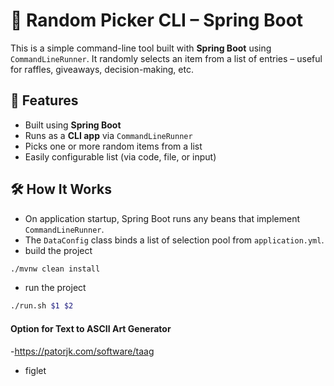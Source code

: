  # 🎲 Random Picker CLI – Spring Boot

This is a simple command-line tool built with **Spring Boot** using `CommandLineRunner`. It randomly selects an item from a list of entries – useful for raffles, giveaways, decision-making, etc.


## 🚀 Features

- Built using **Spring Boot**
- Runs as a **CLI app** via `CommandLineRunner`
- Picks one or more random items from a list
- Easily configurable list (via code, file, or input)

## 🛠️ How It Works

- On application startup, Spring Boot runs any beans that implement `CommandLineRunner`.
- The `DataConfig` class binds a list of selection pool from `application.yml`.
- build the project
```bash 
./mvnw clean install
```
- run the project

```bash 
./run.sh $1 $2
```
#### Option for Text to ASCII Art Generator

-https://patorjk.com/software/taag
- figlet

